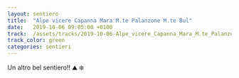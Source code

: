 ```yaml
---
layout: sentiero
title:  "Alpe vicere Capanna Mara M.te Palanzone M.te Bul"
date:   2019-10-06 09:05:00 +0100
track:  /assets/tracks/2019-10-06-Alpe_vicere_Capanna_Mara_M.te_Palanzone_M.te_Bul.gpx
track_color: green
categories: sentieri
---
```


Un altro bel sentiero!! :mountain: :snowflake:
